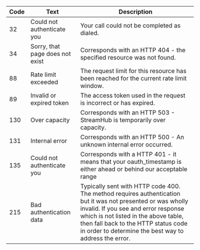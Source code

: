 Code	|	Text	|	Description
-----	|	----	|	---------
32		|	Could not authenticate you	|	Your call could not be completed as dialed.
34		|	Sorry, that page does not exist	|	Corresponds with an HTTP 404 - the specified resource was not found.
88		|	Rate limit exceeded		|	The request limit for this resource has been reached for the current rate limit window.
89		|	Invalid or expired token	|	The access token used in the request is incorrect or has expired. 
130		|	Over capacity	|	Corresponds with an HTTP 503 - StreamHub is temporarily over capacity.
131		|	Internal error	|	Corresponds with an HTTP 500 - An unknown internal error occurred.
135		|	Could not authenticate you	|	Corresponds with a HTTP 401 - it means that your oauth_timestamp is either ahead or behind our acceptable range
215		|	Bad authentication data		|	Typically sent with HTTP code 400. The method requires authentication but it was not presented or was wholly invalid. If you see and error response which is not listed in the above table, then fall back to the HTTP status code in order to determine the best way to address the error.